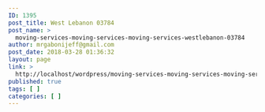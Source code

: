 ```yaml
---
ID: 1395
post_title: West Lebanon 03784
post_name: >
  moving-services-moving-services-moving-services-westlebanon-03784
author: mrgabonijeff@gmail.com
post_date: 2018-03-28 01:36:32
layout: page
link: >
  http://localhost/wordpress/moving-services-moving-services-moving-services-westlebanon-03784/
published: true
tags: [ ]
categories: [ ]
---
```

